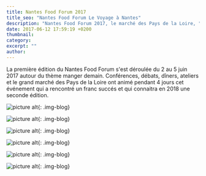 ```yaml
---
title: Nantes Food Forum 2017
title_seo: "Nantes Food Forum Le Voyage à Nantes"
description: "Nantes Food Forum 2017, le marché des Pays de la Loire, "
date: 2017-06-12 17:59:19 +0200
thumbnail:
category:
excerpt: ""
author:
---
```


La première édition du Nantes Food Forum s'est déroulée du 2 au 5 juin 2017 autour du thème manger demain. Conférences, débats, dîners, ateliers et le grand marché des Pays de la Loire ont animé pendant 4 jours cet événement qui a rencontré un franc succés et qui connaitra en 2018 une seconde édition.

![picture alt](/images/blog/Nantes-Food-Forum_01.jpg "première édition du Nantes Food Forum"){: .img-blog}

![picture alt](/images/blog/Nantes-Food-Forum_02.jpg "première édition du Nantes Food Forum"){: .img-blog}

![picture alt](/images/blog/Nantes-Food-Forum_03.jpg "première édition du Nantes Food Forum"){: .img-blog}

![picture alt](/images/blog/Nantes-Food-Forum_04.jpg "première édition du Nantes Food Forum"){: .img-blog}

![picture alt](/images/blog/Nantes-Food-Forum_05.jpg "première édition du Nantes Food Forum"){: .img-blog}

![picture alt](/images/blog/Nantes-Food-Forum_06.jpg "première édition du Nantes Food Forum"){: .img-blog}

